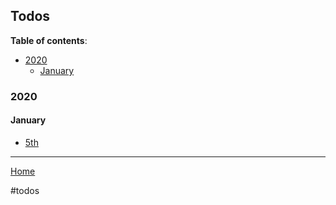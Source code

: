 ## Todos

**Table of contents**:

- [2020](#2020)
  - [January](#january)

### 2020

#### January

- [5th](todos/2020/01/05/todos.md)

---

[Home](/wiki)

#todos
